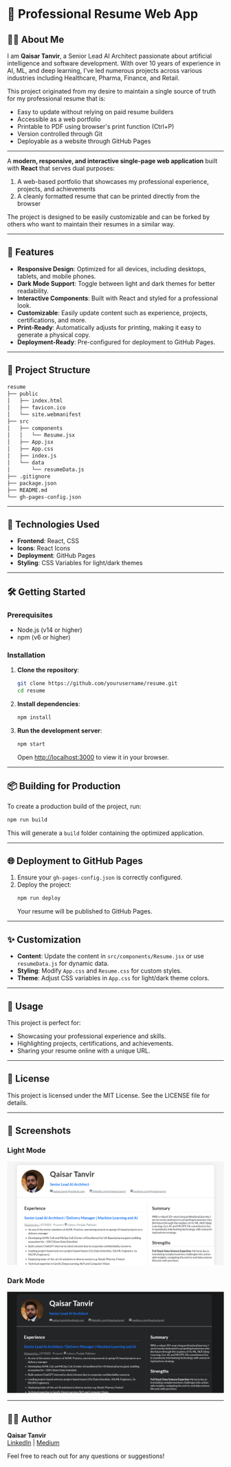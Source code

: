 # 🌟 Professional Resume Web App

## 👨‍💻 About Me

I am **Qaisar Tanvir**, a Senior Lead AI Architect passionate about artificial intelligence and software development. With over 10 years of experience in AI, ML, and deep learning, I've led numerous projects across various industries including Healthcare, Pharma, Finance, and Retail.

This project originated from my desire to maintain a single source of truth for my professional resume that is:
- Easy to update without relying on paid resume builders
- Accessible as a web portfolio
- Printable to PDF using browser's print function (Ctrl+P)
- Version controlled through Git
- Deployable as a website through GitHub Pages

---

A **modern, responsive, and interactive single-page web application** built with **React** that serves dual purposes:
1. A web-based portfolio that showcases my professional experience, projects, and achievements
2. A cleanly formatted resume that can be printed directly from the browser

The project is designed to be easily customizable and can be forked by others who want to maintain their resumes in a similar way.

---

## 🚀 Features

- **Responsive Design**: Optimized for all devices, including desktops, tablets, and mobile phones.
- **Dark Mode Support**: Toggle between light and dark themes for better readability.
- **Interactive Components**: Built with React and styled for a professional look.
- **Customizable**: Easily update content such as experience, projects, certifications, and more.
- **Print-Ready**: Automatically adjusts for printing, making it easy to generate a physical copy.
- **Deployment-Ready**: Pre-configured for deployment to GitHub Pages.

---

## 📂 Project Structure

```
resume
├── public
│   ├── index.html
│   ├── favicon.ico
│   └── site.webmanifest
├── src
│   ├── components
│   │   └── Resume.jsx
│   ├── App.jsx
│   ├── App.css
│   ├── index.js
│   └── data
│       └── resumeData.js
├── .gitignore
├── package.json
├── README.md
└── gh-pages-config.json
```

---

## 🎨 Technologies Used

- **Frontend**: React, CSS
- **Icons**: React Icons
- **Deployment**: GitHub Pages
- **Styling**: CSS Variables for light/dark themes

---

## 🛠️ Getting Started

### Prerequisites
- Node.js (v14 or higher)
- npm (v6 or higher)

### Installation

1. **Clone the repository**:
   ```bash
   git clone https://github.com/yourusername/resume.git
   cd resume
   ```

2. **Install dependencies**:
   ```bash
   npm install
   ```

3. **Run the development server**:
   ```bash
   npm start
   ```
   Open [http://localhost:3000](http://localhost:3000) to view it in your browser.

---

## 📦 Building for Production

To create a production build of the project, run:
```bash
npm run build
```
This will generate a `build` folder containing the optimized application.

---

## 🌐 Deployment to GitHub Pages

1. Ensure your `gh-pages-config.json` is correctly configured.
2. Deploy the project:
   ```bash
   npm run deploy
   ```
   Your resume will be published to GitHub Pages.

---

## ✨ Customization

- **Content**: Update the content in `src/components/Resume.jsx` or use `resumeData.js` for dynamic data.
- **Styling**: Modify `App.css` and `Resume.css` for custom styles.
- **Theme**: Adjust CSS variables in `App.css` for light/dark theme colors.

---

## 📖 Usage

This project is perfect for:
- Showcasing your professional experience and skills.
- Highlighting projects, certifications, and achievements.
- Sharing your resume online with a unique URL.

---

## 📜 License

This project is licensed under the MIT License. See the LICENSE file for details.

---

## 📸 Screenshots

### Light Mode
![Light Mode Screenshot](public\light.png)

### Dark Mode
![Dark Mode Screenshot](public\dark.png)

---

## 👨‍💻 Author

**Qaisar Tanvir**  
[LinkedIn](https://linkedin.com/in/qaisartanvir) | [Medium](https://medium.com/@qaisartanvir)

Feel free to reach out for any questions or suggestions!